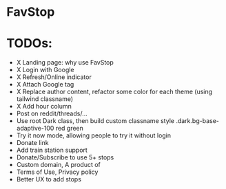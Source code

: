 # FavStop

# TODOs:

- X Landing page: why use FavStop
- X Login with Google
- X Refresh/Online indicator
- X Attach Google tag
- X Replace author content, refactor some color for each theme (using tailwind classname)
- X Add hour column
- Post on reddit/threads/...
- Use root Dark class, then build custom classname style .dark.bg-base-adaptive-100 red green
- Try it now mode, allowing people to try it without login
- Donate link
- Add train station support
- Donate/Subscribe to use 5+ stops
- Custom domain, A product of <rodeocompany>
- Terms of Use, Privacy policy
- Better UX to add stops
